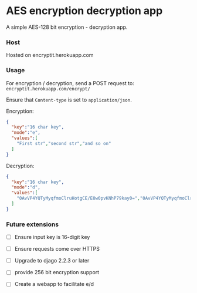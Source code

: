 # AES encryption decryption app

A simple AES-128 bit encryption - decryption app.  

### Host

Hosted on encryptit.herokuapp.com  

### Usage

For encryption / decryption, send a POST request to:  
`encryptit.herokuapp.com/encrypt/`  

Ensure that `Content-type` is set to `application/json`.  

Encryption:
```json
{
  "key":"16 char key",
  "mode":"e",
  "values":[
    "First str","second str","and so on"
  ]
}
```

Decryption:
```json
{
  "key":"16 char key",
  "mode":"d",
  "values":[
    "0AvVP4YQTyMyqfmoClruHotgCE/E0w0pvKNhP79kay0=","0AvVP4YQTyMyqfmoClruHotgCE/E0w0pvKNhP79kay0="
  ]
}
```

### Future extensions  

- [ ] Ensure input key is 16-digit key 
- [ ] Ensure requests come over HTTPS
- [ ] Upgrade to djago 2.2.3 or later
- [ ] provide 256 bit encryption support

- [ ] Create a webapp to facilitate e/d 
